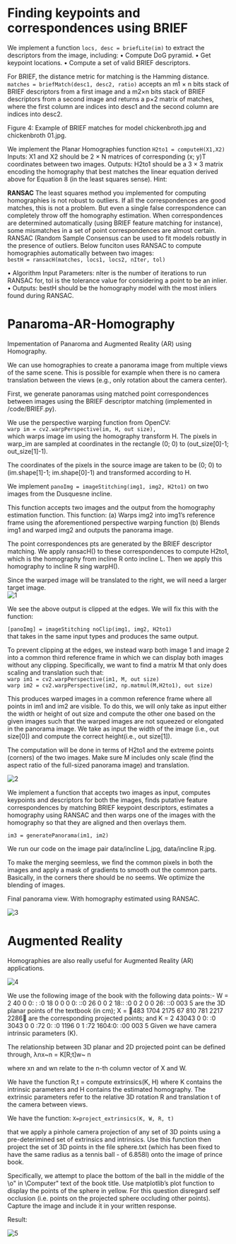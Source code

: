 # Finding keypoints and correspondences using BRIEF
We implement a function ```locs, desc = briefLite(im)``` to extract the descriptors from the image, including:
• Compute DoG pyramid.
• Get keypoint locations.
• Compute a set of valid BRIEF descriptors.

For BRIEF, the distance metric for matching is the Hamming distance.    
```matches = briefMatch(desc1, desc2, ratio)``` accepts an m1 × n bits stack of BRIEF descriptors from a first image and a
m2×n bits stack of BRIEF descriptors from a second image and returns a p×2 matrix of
matches, where the first column are indices into desc1 and the second column are indices
into desc2. 

Figure 4: Example of BRIEF matches for model chickenbroth.jpg and
chickenbroth 01.jpg.

We implement the  Planar Homographies function
```H2to1 = computeH(X1,X2)```
Inputs: X1 and X2 should be 2 × N matrices of corresponding (x; y)T coordinates between
two images.
Outputs: H2to1 should be a 3 × 3 matrix encoding the homography that best matches
the linear equation derived above for Equation 8 (in the least squares sense). Hint:

**RANSAC**
The least squares method you implemented for computing homographies is not robust to outliers. If all the correspondences are good matches, this is not a problem. But even a single false correspondence can completely throw off the homography estimation. When correspondences are determined automatically (using BRIEF feature matching for instance), some mismatches in a set of point correspondences are almost certain. RANSAC (Random Sample Consensus can be used to fit models robustly in the presence of outliers.
Below funciton uses RANSAC to compute homographies automatically between two images:    
```bestH = ransacH(matches, locs1, locs2, nIter, tol)```

• Algorithm Input Parameters: nIter is the number of iterations to run RANSAC for, tol is the tolerance value for considering a point to be an inlier.
• Outputs: bestH should be the homography model with the most inliers found during RANSAC.

# Panaroma-AR-Homography
Impementation of Panaroma and Augmented Reality (AR) using Homography.

We can use homographies to create a panorama image from multiple views of the same scene. This is possible for example when there is no camera translation between the views (e.g., only rotation about the camera center).

First, we generate panoramas using matched point correspondences between images using the BRIEF descriptor matching (implemented in /code/BRIEF.py). 

We use the perspective warping function from OpenCV:     
```warp im = cv2.warpPerspective(im, H, out size),```    
which warps image im using the homography transform H. The pixels in warp_im are sampled at coordinates in the rectangle (0; 0) to (out_size[0]-1; out_size[1]-1).

The coordinates of the pixels in the source image are taken to be (0; 0) to (im.shape[1]-1; im.shape[0]-1) and transformed according to H. 

We implement ```panoImg = imageStitching(img1, img2, H2to1)``` on two images from the Dusquesne incline. 

This function accepts two images and the output from the homography estimation function. This function:
(a) Warps img2 into img1’s reference frame using the aforementioned perspective warping function
(b) Blends img1 and warped img2 and outputs the panorama image.

The point correspondences pts are generated by the BRIEF descriptor matching.
We apply ransacH() to these correspondences to compute H2to1, which is the homography from incline R onto incline L. Then we apply this homography to incline R sing warpH().

Since the warped image will be translated to the right, we will need a larger target image.  
![1](/results/6_1.jpg)

We see the above output is clipped at the edges. We will fix this with the function:   
   
```[panoImg] = imageStitching noClip(img1, img2, H2to1)```      
that takes in the same input types and produces the same output.

To prevent clipping at the edges, we instead warp both image 1 and image 2 into a common third reference frame in which we can display both images without any clipping. Specifically, we want to find a matrix M that only does scaling and translation
such that:      
```warp im1 = cv2.warpPerspective(im1, M, out size)```     
```warp im2 = cv2.warpPerspective(im2, np.matmul(M,H2to1), out size)```   

This produces warped images in a common reference frame where all points in im1 and im2 are visible. To do this, we will only take as input either the width or height of out size and compute the other one based on the given images such that the warped
images are not squeezed or elongated in the panorama image. We take as input the width of the image (i.e., out size[0]) and  compute the correct height(i.e., out size[1]).    

The computation will be done in terms of H2to1 and the extreme points (corners) of the two images. Make sure M includes only scale (find the aspect ratio of the full-sized panorama image) and translation.  

![2](/results/q6_2_pan.jpg)

We implement a function that accepts two images as input, computes keypoints and descriptors for both the images, finds putative feature correspondences by matching BRIEF keypoint descriptors, estimates a homography using RANSAC and then warps one of the images with the homography so that they are aligned and then overlays them.
   
```im3 = generatePanorama(im1, im2)```  

We run our code on the image pair data/incline L.jpg, data/incline R.jpg.

To make the merging seemless, we find the common pixels in both the images and apply a mask of gradients to smooth out the common parts. Basically, in the corners there should be no seems. We optimize the blending of images.

Final panorama view. With homography estimated using RANSAC.

![3](/results/q6_3.jpg)



# Augmented Reality

Homographies are also really useful for Augmented Reality (AR) applications.

![4](/results/pb.jpeg)

We use the following image of the book with the following data points:-
W = 2 40 0 0: : :0 18 0 0 0 0: ::0 26 0 0 2 18:: :0 0 2 0 0 26: ::0 003 5
are the 3D planar points of the textbook (in cm);
X = 483 1704 2175 67 810 781 2217 2286
are the corresponding projected points; and
K = 2 43043 0 0: :0 3043 0 0 :72 0: :0 1196 0 1 :72 1604:0: :00 003 5
Given we have camera intrinsic parameters (K).

The relationship between 3D planar and 2D projected point can be defined through,
λnx~n = K[R;t]w~ n 

where xn and wn relate to the n-th column vector of X and W.

We have the function R,t = compute extrinsics(K, H) where K contains the intrinsic parameters and H contains the estimated homography.
The extrinsic parameters refer to the relative 3D rotation R and translation t of the camera between views. 

We have the function:
```X=project_extrinsics(K, W, R, t)```

that we apply a pinhole camera projection of any set of 3D points using a pre-deterimined set of extrinsics and intrinsics. Use this function then project the set of 3D points in the file sphere.txt (which has been fixed to have the same radius as a tennis ball - of 6.858l) onto the image of prince book.

Specifically, we attempt to place the bottom of the ball in the middle of the \o" in \Computer" text
of the book title. Use matplotlib’s plot function to display the points of the sphere in
yellow. For this question disregard self occlusion (i.e. points on the projected sphere
occluding other points). Capture the image and include it in your written response.

Result:

![5](/results/pb2.png)
